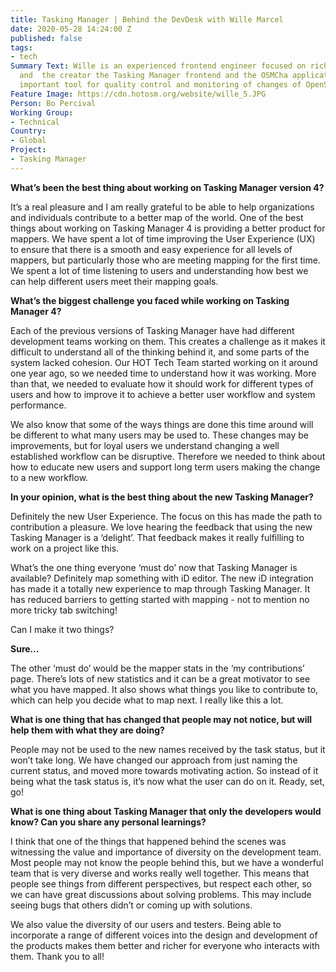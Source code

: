 ```yaml
---
title: Tasking Manager | Behind the DevDesk with Wille Marcel
date: 2020-05-28 14:24:00 Z
published: false
tags:
- tech
Summary Text: Wille is an experienced frontend engineer focused on rich web map applications
  and  the creator the Tasking Manager frontend and the OSMCha application, a very
  important tool for quality control and monitoring of changes of OpenStreetMap.
Feature Image: https://cdn.hotosm.org/website/wille_5.JPG
Person: Bo Percival
Working Group:
- Technical
Country:
- Global
Project:
- Tasking Manager
---
```


**What’s been the best thing about working on Tasking Manager version 4?**

It’s a real pleasure and I am really grateful to be able to help organizations and individuals contribute to a better map of the world. One of the best things about working on Tasking Manager 4 is providing a better product for mappers. We have spent a lot of time improving the User Experience (UX) to ensure that there is a smooth and easy experience for all levels of mappers, but particularly those who are meeting mapping for the first time. We spent a lot of time listening to users and understanding how best we can help different users meet their mapping goals.

**What’s the biggest challenge you faced while working on Tasking Manager 4?**

Each of the previous versions of Tasking Manager have had different development teams working on them. This creates a challenge as it makes it difficult to understand all of the thinking behind it, and some parts of the system lacked cohesion. Our HOT Tech Team started working on it around one year ago, so we needed time to understand how it was working. More than that, we needed to evaluate how it should work for different types of users and how to improve it to achieve a better user workflow and system performance.

We also know that some of the ways things are done this time around will be different to what many users may be used to. These changes may be improvements, but for loyal users we understand changing a well established workflow can be disruptive. Therefore we needed to think about how to educate new users and support long term users making the change to a new workflow.

**In your opinion, what is the best thing about the new Tasking Manager?**

Definitely the new User Experience. The focus on this has made the path to contribution a pleasure. We love hearing the feedback that using the new Tasking Manager is a ‘delight’. That feedback makes it really fulfilling to work on a project like this.

What’s the one thing everyone ‘must do’ now that Tasking Manager is available?
Definitely map something with iD editor. The new iD integration has made it a totally new experience to map through Tasking Manager. It has reduced barriers to getting started with mapping - not to mention no more tricky tab switching!

Can I make it two things?

**Sure…**

The other ‘must do’ would be the mapper stats in the ‘my contributions’ page. There’s lots of new statistics and it can be a great motivator to see what you have mapped. It also shows what things you like to contribute to, which can help you decide what to map next. I really like this a lot.

**What is one thing that has changed that people may not notice, but will help them with what they are doing?**

People may not be used to the new names received by the task status, but it won’t take long. We have changed our approach from just naming the current status, and moved more towards motivating action. So instead of it being what the task status is, it’s now what the user can do on it. Ready, set, go!

**What is one thing about Tasking Manager that only the developers would know? Can you share any personal learnings?**

I think that one of the things that happened behind the scenes was witnessing the value and importance of diversity on the development team. Most people may not know the people behind this, but we have a wonderful team that is very diverse and works really well together. This means that people see things from different perspectives, but respect each other, so we can have great discussions about solving problems. This may include seeing bugs that others didn’t or coming up with solutions.

We also value the diversity of our users and testers. Being able to incorporate a range of different voices into the design and development of the products makes them better and richer for everyone who interacts with them. Thank you to all!